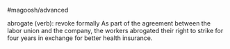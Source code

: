 #magoosh/advanced

abrogate (verb): revoke formally 
As part of the agreement between the labor union and the company, the workers abrogated their right 
to strike for four years in exchange for better health insurance. 
